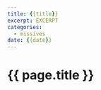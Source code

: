 ```yaml
---
title: {{title}}
excerpt: EXCERPT
categories:
  - missives
date: {{date}}
---
```

# {{ page.title }}